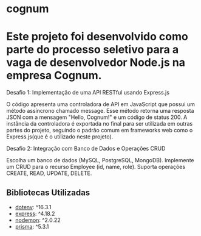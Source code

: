 # cognum
# Este projeto foi desenvolvido como parte do processo seletivo para a vaga de desenvolvedor Node.js na empresa Cognum.

Desafio 1: Implementação de uma API RESTful usando Express.js

O código apresenta uma controladora de API em JavaScript que possui um método assíncrono chamado message. Esse método retorna uma resposta JSON com a mensagem "Hello, Cognum!" e um código de status 200. A instância da controladora é exportada no final para ser utilizada em outras partes do projeto, seguindo o padrão comum em frameworks web como o Express.js(que é o utilizado neste projeto).

Desafio 2: Integração com Banco de Dados e Operações CRUD

Escolha um banco de dados (MySQL, PostgreSQL, MongoDB).
Implemente um CRUD para o recurso Employee (id, name, role).
Suporta operações CREATE, READ, UPDATE, DELETE. 


## Bibliotecas Utilizadas

- [dotenv](https://www.npmjs.com/package/dotenv): ^16.3.1
- [express](https://www.npmjs.com/package/express): ^4.18.2
- [nodemon](https://www.npmjs.com/package/nodemon): ^2.0.22
- [prisma](https://www.prisma.io/): ^5.3.1
